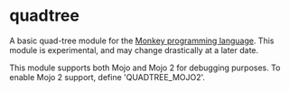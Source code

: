# quadtree
A basic quad-tree module for the [Monkey programming language](https://github.com/blitz-research/monkey). This module is experimental, and may change drastically at a later date.

This module supports both Mojo and Mojo 2 for debugging purposes. To enable Mojo 2 support, define 'QUADTREE_MOJO2'.
